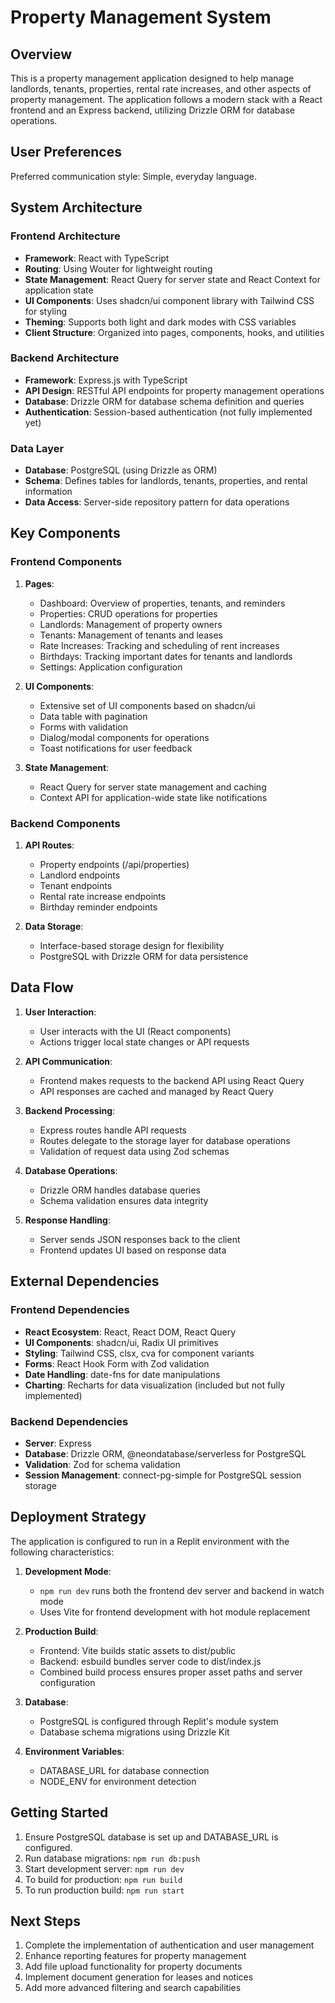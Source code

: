 # Property Management System

## Overview

This is a property management application designed to help manage landlords, tenants, properties, rental rate increases, and other aspects of property management. The application follows a modern stack with a React frontend and an Express backend, utilizing Drizzle ORM for database operations.

## User Preferences

Preferred communication style: Simple, everyday language.

## System Architecture

### Frontend Architecture

- **Framework**: React with TypeScript
- **Routing**: Using Wouter for lightweight routing
- **State Management**: React Query for server state and React Context for application state
- **UI Components**: Uses shadcn/ui component library with Tailwind CSS for styling
- **Theming**: Supports both light and dark modes with CSS variables
- **Client Structure**: Organized into pages, components, hooks, and utilities

### Backend Architecture

- **Framework**: Express.js with TypeScript
- **API Design**: RESTful API endpoints for property management operations
- **Database**: Drizzle ORM for database schema definition and queries
- **Authentication**: Session-based authentication (not fully implemented yet)

### Data Layer

- **Database**: PostgreSQL (using Drizzle as ORM)
- **Schema**: Defines tables for landlords, tenants, properties, and rental information
- **Data Access**: Server-side repository pattern for data operations

## Key Components

### Frontend Components

1. **Pages**:
   - Dashboard: Overview of properties, tenants, and reminders
   - Properties: CRUD operations for properties
   - Landlords: Management of property owners
   - Tenants: Management of tenants and leases
   - Rate Increases: Tracking and scheduling of rent increases
   - Birthdays: Tracking important dates for tenants and landlords
   - Settings: Application configuration

2. **UI Components**:
   - Extensive set of UI components based on shadcn/ui
   - Data table with pagination
   - Forms with validation
   - Dialog/modal components for operations
   - Toast notifications for user feedback

3. **State Management**:
   - React Query for server state management and caching
   - Context API for application-wide state like notifications

### Backend Components

1. **API Routes**:
   - Property endpoints (/api/properties)
   - Landlord endpoints 
   - Tenant endpoints
   - Rental rate increase endpoints
   - Birthday reminder endpoints

2. **Data Storage**:
   - Interface-based storage design for flexibility
   - PostgreSQL with Drizzle ORM for data persistence

## Data Flow

1. **User Interaction**:
   - User interacts with the UI (React components)
   - Actions trigger local state changes or API requests

2. **API Communication**:
   - Frontend makes requests to the backend API using React Query
   - API responses are cached and managed by React Query

3. **Backend Processing**:
   - Express routes handle API requests
   - Routes delegate to the storage layer for database operations
   - Validation of request data using Zod schemas

4. **Database Operations**:
   - Drizzle ORM handles database queries
   - Schema validation ensures data integrity

5. **Response Handling**:
   - Server sends JSON responses back to the client
   - Frontend updates UI based on response data

## External Dependencies

### Frontend Dependencies

- **React Ecosystem**: React, React DOM, React Query
- **UI Components**: shadcn/ui, Radix UI primitives
- **Styling**: Tailwind CSS, clsx, cva for component variants
- **Forms**: React Hook Form with Zod validation
- **Date Handling**: date-fns for date manipulations
- **Charting**: Recharts for data visualization (included but not fully implemented)

### Backend Dependencies

- **Server**: Express
- **Database**: Drizzle ORM, @neondatabase/serverless for PostgreSQL
- **Validation**: Zod for schema validation
- **Session Management**: connect-pg-simple for PostgreSQL session storage

## Deployment Strategy

The application is configured to run in a Replit environment with the following characteristics:

1. **Development Mode**: 
   - `npm run dev` runs both the frontend dev server and backend in watch mode
   - Uses Vite for frontend development with hot module replacement

2. **Production Build**:
   - Frontend: Vite builds static assets to dist/public
   - Backend: esbuild bundles server code to dist/index.js
   - Combined build process ensures proper asset paths and server configuration

3. **Database**:
   - PostgreSQL is configured through Replit's module system
   - Database schema migrations using Drizzle Kit

4. **Environment Variables**:
   - DATABASE_URL for database connection
   - NODE_ENV for environment detection

## Getting Started

1. Ensure PostgreSQL database is set up and DATABASE_URL is configured.
2. Run database migrations: `npm run db:push`
3. Start development server: `npm run dev`
4. To build for production: `npm run build`
5. To run production build: `npm run start`

## Next Steps

1. Complete the implementation of authentication and user management
2. Enhance reporting features for property management
3. Add file upload functionality for property documents
4. Implement document generation for leases and notices
5. Add more advanced filtering and search capabilities